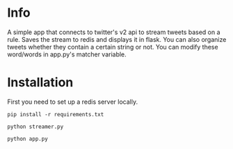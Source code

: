 # Info
A simple app that connects to twitter's v2 api to stream tweets based on a rule.
Saves the stream to redis and displays it in flask.
You can also organize tweets whether they contain a certain string or not. You can modify these word/words in app.py's matcher variable.

# Installation
First you need to set up a redis server locally.

```
pip install -r requirements.txt
```
```
python streamer.py
```
```
python app.py
```
